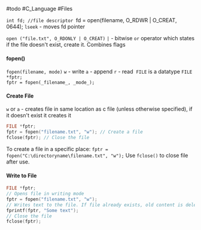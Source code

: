 #todo #C_Language #Files

`int fd; //file descriptor
`fd = open(filename, O_RDWR | O_CREAT, 0644);
`lseek` - moves fd pointer

`open ("file.txt", O_RDONLY | O_CREAT)`
`|` - bitwise `or` operator which states if the file doesn't exist, create it. Combines flags
#### fopen()
`fopen(filename, mode)`
`w` - write
`a` - append
`r` - read 
`FILE` is a datatype
`FILE *fptr;`  
`fptr = fopen(_filename_, _mode_);`
#### Create File
`w` or `a` - creates file in same location as c file (unless otherwise specified), if it doesn't exist it creates it

```C
FILE *fptr;
fptr = fopen("filename.txt", "w"); // Create a file
fclose(fptr); // Close the file
```

To create a file in a specific place:
`fptr = fopen("C:\directoryname\filename.txt", "w");`
Use `fclose()` to close file after use.
#### Write to File
```C
FILE *fptr;
// Opens file in writing mode
fptr = fopen("filename.txt", "w");
// Writes text to the file. If file already exists, old content is deleted
fprintf(fptr, "Some text");
// Close the file
fclose(fptr);
```